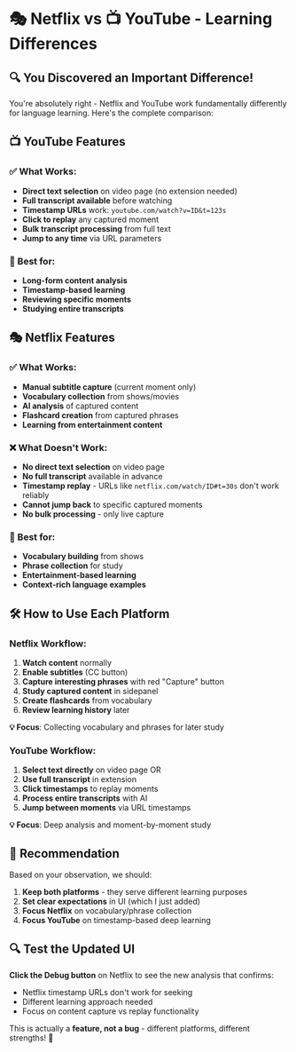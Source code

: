 # 🎭 Netflix vs 📺 YouTube - Learning Differences

## 🔍 You Discovered an Important Difference!

You're absolutely right - Netflix and YouTube work fundamentally differently for language learning. Here's the complete comparison:

## 📺 YouTube Features
### ✅ What Works:
- **Direct text selection** on video page (no extension needed)
- **Full transcript available** before watching
- **Timestamp URLs** work: `youtube.com/watch?v=ID&t=123s`
- **Click to replay** any captured moment
- **Bulk transcript processing** from full text
- **Jump to any time** via URL parameters

### 🎯 Best for:
- **Long-form content analysis**
- **Timestamp-based learning**
- **Reviewing specific moments**
- **Studying entire transcripts**

## 🎭 Netflix Features  
### ✅ What Works:
- **Manual subtitle capture** (current moment only)
- **Vocabulary collection** from shows/movies
- **AI analysis** of captured content
- **Flashcard creation** from captured phrases
- **Learning from entertainment content**

### ❌ What Doesn't Work:
- **No direct text selection** on video page
- **No full transcript** available in advance
- **Timestamp replay** - URLs like `netflix.com/watch/ID#t=30s` don't work reliably
- **Cannot jump back** to specific captured moments
- **No bulk processing** - only live capture

### 🎯 Best for:
- **Vocabulary building** from shows
- **Phrase collection** for study
- **Entertainment-based learning**
- **Context-rich language examples**

## 🛠️ How to Use Each Platform

### Netflix Workflow:
1. **Watch content** normally
2. **Enable subtitles** (CC button)
3. **Capture interesting phrases** with red "Capture" button
4. **Study captured content** in sidepanel
5. **Create flashcards** from vocabulary
6. **Review learning history** later

**💡 Focus**: Collecting vocabulary and phrases for later study

### YouTube Workflow:
1. **Select text directly** on video page OR
2. **Use full transcript** in extension
3. **Click timestamps** to replay moments
4. **Process entire transcripts** with AI
5. **Jump between moments** via URL timestamps

**💡 Focus**: Deep analysis and moment-by-moment study

## 🎯 Recommendation

Based on your observation, we should:

1. **Keep both platforms** - they serve different learning purposes
2. **Set clear expectations** in UI (which I just added)
3. **Focus Netflix** on vocabulary/phrase collection
4. **Focus YouTube** on timestamp-based deep learning

## 🔍 Test the Updated UI

**Click the Debug button** on Netflix to see the new analysis that confirms:
- Netflix timestamp URLs don't work for seeking
- Different learning approach needed
- Focus on content capture vs replay functionality

This is actually a **feature, not a bug** - different platforms, different strengths! 🎉
